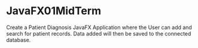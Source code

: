 # JavaFX01MidTerm
Create a Patient Diagnosis JavaFX Application where the User can add and search for patient records. Data added will then be saved to the connected database. 
